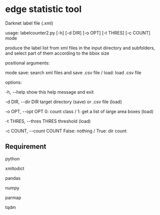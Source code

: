 # edge statistic tool
Darknet label file (.xml)

usage: labelcounter2.py [-h] [-d DIR] [-o OPT] [-t THRES] [-c COUNT] mode

produce the label list from xml files in the input directory and subfolders, and select part of them according to the bbox size

positional arguments:

mode                  save: search xml files and save .csv file / load: load .csv file

options:

-h, --help                  show this help message and exit

-d DIR, --dir DIR           target directory (save) or .csv file (load)

-o OPT, --opt OPT           0: count class / 1: get a list of large area boxes (load)

-t THRES, --thres THRES     threshold (load)

-c COUNT, --count COUNT     False: nothing / True: dir count 

## Requirement

python

xmltodict

pandas

numpy

parmap

tqdm
